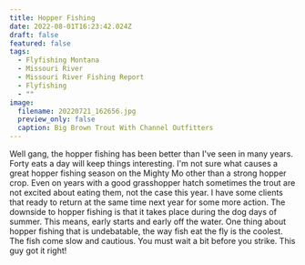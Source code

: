 ```yaml
---
title: Hopper Fishing
date: 2022-08-01T16:23:42.024Z
draft: false
featured: false
tags:
  - Flyfishing Montana
  - Missouri River
  - Missouri River Fishing Report
  - Flyfishing
  - ""
image:
  filename: 20220721_162656.jpg
  preview_only: false
  caption: Big Brown Trout With Channel Outfitters
---
```


Well gang, the hopper fishing has been better than I've seen in many years. Forty eats a day will keep things interesting. I'm not sure what causes a great hopper fishing season on the Mighty Mo other than a strong hopper crop. Even on years with a good grasshopper hatch sometimes the trout are not excited about eating them, not the case this year. I have some clients that ready to return at the same time next year for some more action. The downside to hopper fishing is that it takes place during the dog days of summer. This means, early starts and early off the water. One thing about hopper fishing that is undebatable, the way fish eat the fly is the coolest. The fish come slow and cautious. You must wait a bit before you strike. This guy got it right!
